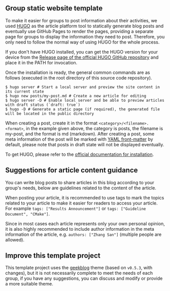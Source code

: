 ## Group static website template

To make it easier for groups to post information about their activities, we used [HUGO](https://gohugo.io/) as the article platform tool to statically generate blog posts and eventually use GitHub Pages to render the pages, providing a separate page for groups to display the information they need to post. Therefore, you only need to follow the normal way of using HUGO for the whole process.

If you don't have HUGO installed, you can get the HUGO version for your device from the [Release page of the official HUGO GitHub repository](https://github.com/gohugoio/hugo/releases) and place it in the PATH for invocation.

Once the installation is ready, the general common commands are as follows (executed in the root directory of this source code repository).

```
$ hugo server # Start a local server and preview the site content in its current state
$ hugo new posts/my-post.md # Create a new article for editing
$ hugo server -D # Enable local server and be able to preview articles with draft status (`draft: true`)
$ hugo -D # Generate a static page (if required), the generated file will be located in the public directory
```

When creating a post, create it in the format `<category>/<filename>. <format>`, in the example given above, the category is posts, the filename is my-post, and the format is md (markdown). After creating a post, some meta information of the post will be marked with [YAML front-matter](https://gohugo.io/content-management/front-matter/) by default, please note that posts in draft state will not be displayed eventually.

To get HUGO, please refer to the [official documentation for installation](https://gohugo.io/getting-started/installing).

## Suggestions for article content guidance

You can write blog posts to share articles in this blog according to your group's needs, below are guidelines related to the content of the article.

When posting your article, it is recommended to use tags to mark the topics related to your article to make it easier for readers to access your article. For example `tags: ["Results Announcement"]` or `tags: ["Guideline Document", "CMake"]`.

Since in most cases each article represents only your own personal opinion, it is also highly recommended to include author information in the meta information of the article, e.g. `authors: ["Zhang San"]` (multiple people are allowed).

## Improve this template project

This template project uses the [geekblog](https://themes.gohugo.io/hugo-geekblog/) theme (based on `v0.5.3`, with changes), but it is not necessarily complete to meet the needs of each group, if you have any suggestions, you can discuss and modify or provide a more suitable theme.
